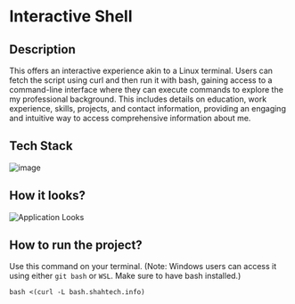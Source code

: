 # Interactive Shell

## Description

This offers an interactive experience akin to a Linux terminal. Users can fetch the script using curl and then run it with bash, gaining access to a command-line interface where they can execute commands to explore the my professional background. This includes details on education, work experience, skills, projects, and contact information, providing an engaging and intuitive way to access comprehensive information about me.

## Tech Stack

![image](https://skillicons.dev/icons?i=bash)

## How it looks?

![Application Looks](https://github.com/busycaesar/Terminal_Resume/assets/97539345/8808373c-95f4-4f8f-afaf-d5fcef19df1e)

## How to run the project?

Use this command on your terminal. (Note: Windows users can access it using either `git bash` or `WSL`. Make sure to have bash installed.)

```linux
bash <(curl -L bash.shahtech.info)
```
